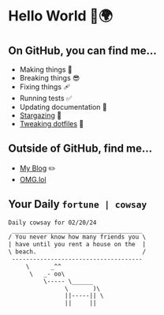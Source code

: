 # Hello World 👋🌍

## On GitHub, you can find me...

- Making things 🧰
- Breaking things 😎
- Fixing things 🩹
- Running tests ✅
- Updating documentation 📝
- [Stargazing](https://github.com/lemonase?tab=stars) 🌟
- [Tweaking dotfiles](https://github.com/lemonase/dotfiles) 📁


## Outside of GitHub, find me...

- [My Blog](https://madjam.dev/) ✏️
- [OMG.lol](https://jam.omg.lol/)

## Your Daily `fortune | cowsay`

```txt
Daily cowsay for 02/20/24
 _____________________________________
/ You never know how many friends you \
| have until you rent a house on the  |
\ beach.                              /
 -------------------------------------
     \      _^^
      \   _- oo\
          \----- \______
                \       )\
                ||-----|| \
                ||     ||
```
